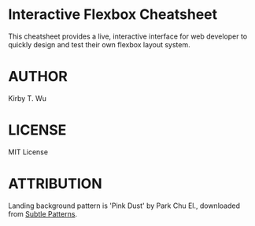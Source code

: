 Interactive Flexbox Cheatsheet
========

This cheatsheet provides a live, interactive interface for web developer to quickly design and test their own flexbox layout system.


AUTHOR
========

Kirby T. Wu


LICENSE
========

MIT License



ATTRIBUTION
========

Landing background pattern is 'Pink Dust' by Park Chu El., downloaded from [Subtle Patterns](https://www.toptal.com/designers/subtlepatterns/).
